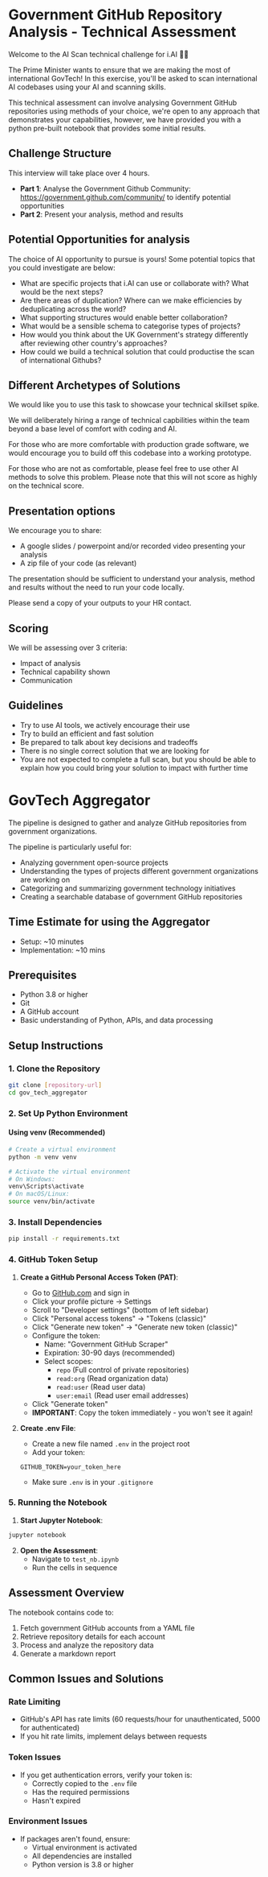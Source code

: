 # Government GitHub Repository Analysis - Technical Assessment

Welcome to the AI Scan technical challenge for i.AI 👩‍💻

The Prime Minister wants to ensure that we are making the most of international GovTech! In this exercise, you'll be asked to scan international AI codebases using your AI and scanning skills.

This technical assessment can involve analysing Government GitHub repositories using methods of your choice, we're open to any approach that demonstrates your capabilities, however, we have provided you with a python pre-built notebook that provides some initial results.

## Challenge Structure
This interview will take place over 4 hours.
- **Part 1**: Analyse the Government Github Community: https://government.github.com/community/ to identify potential opportunities
- **Part 2**: Present your analysis, method and results

## Potential Opportunities for analysis
The choice of AI opportunity to pursue is yours! 
Some potential topics that you could investigate are below:

- What are specific projects that i.AI can use or collaborate with? What would be the next steps?
- Are there areas of duplication? Where can we make efficiencies by deduplicating across the world?
- What supporting structures would enable better collaboration?
- What would be a sensible schema to categorise types of projects?
- How would you think about the UK Government's strategy differently after reviewing other country's approaches?
- How could we build a technical solution that could productise the scan of international Githubs?

## Different Archetypes of Solutions
We would like you to use this task to showcase your technical skillset spike.

We will deliberately hiring a range of technical capbilities within the team beyond a base level of comfort with coding and AI.

For those who are more comfortable with production grade software, we would encourage you to build off this codebase into a working prototype.

For those who are not as comfortable, please feel free to use other AI methods to solve this problem. Please note that this will not score as highly on the technical score.

## Presentation options
We encourage you to share:
- A google slides / powerpoint and/or recorded video presenting your analysis
- A zip file of your code (as relevant)

The presentation should be sufficient to understand your analysis, method and results without the need to run your code locally.

Please send a copy of your outputs to your HR contact. 

## Scoring
We will be assessing over 3 criteria:
- Impact of analysis
- Technical capability shown
- Communication

## Guidelines
* Try to use AI tools, we actively encourage their use
* Try to build an efficient and fast solution
* Be prepared to talk about key decisions and tradeoffs
* There is no single correct solution that we are looking for
* You are not expected to complete a full scan, but you should be able to explain how you could bring your solution to impact with further time

# GovTech Aggregator
The pipeline is designed to gather and analyze GitHub repositories from government organizations.

The pipeline is particularly useful for:
- Analyzing government open-source projects
- Understanding the types of projects different government organizations are working on
- Categorizing and summarizing government technology initiatives
- Creating a searchable database of government GitHub repositories

## Time Estimate for using the Aggregator
- Setup: ~10 minutes
- Implementation: ~10 mins

## Prerequisites

- Python 3.8 or higher
- Git
- A GitHub account
- Basic understanding of Python, APIs, and data processing

## Setup Instructions

### 1. Clone the Repository
```bash
git clone [repository-url]
cd gov_tech_aggregator
```

### 2. Set Up Python Environment

#### Using venv (Recommended)
```bash
# Create a virtual environment
python -m venv venv

# Activate the virtual environment
# On Windows:
venv\Scripts\activate
# On macOS/Linux:
source venv/bin/activate
```

### 3. Install Dependencies
```bash
pip install -r requirements.txt
```


### 4. GitHub Token Setup

1. **Create a GitHub Personal Access Token (PAT)**:
   - Go to [GitHub.com](https://github.com) and sign in
   - Click your profile picture → Settings
   - Scroll to "Developer settings" (bottom of left sidebar)
   - Click "Personal access tokens" → "Tokens (classic)"
   - Click "Generate new token" → "Generate new token (classic)"
   - Configure the token:
     - Name: "Government GitHub Scraper"
     - Expiration: 30-90 days (recommended)
     - Select scopes:
       - `repo` (Full control of private repositories)
       - `read:org` (Read organization data)
       - `read:user` (Read user data)
       - `user:email` (Read user email addresses)
   - Click "Generate token"
   - **IMPORTANT**: Copy the token immediately - you won't see it again!

2. **Create .env File**:
   - Create a new file named `.env` in the project root
   - Add your token:
   ```
   GITHUB_TOKEN=your_token_here
   ```
   - Make sure `.env` is in your `.gitignore`

### 5. Running the Notebook

1. **Start Jupyter Notebook**:
```bash
jupyter notebook
```

2. **Open the Assessment**:
   - Navigate to `test_nb.ipynb`
   - Run the cells in sequence

## Assessment Overview

The notebook contains code to:
1. Fetch government GitHub accounts from a YAML file
2. Retrieve repository details for each account
3. Process and analyze the repository data
4. Generate a markdown report

## Common Issues and Solutions

### Rate Limiting
- GitHub's API has rate limits (60 requests/hour for unauthenticated, 5000 for authenticated)
- If you hit rate limits, implement delays between requests

### Token Issues
- If you get authentication errors, verify your token is:
  - Correctly copied to the `.env` file
  - Has the required permissions
  - Hasn't expired

### Environment Issues
- If packages aren't found, ensure:
  - Virtual environment is activated
  - All dependencies are installed
  - Python version is 3.8 or higher
